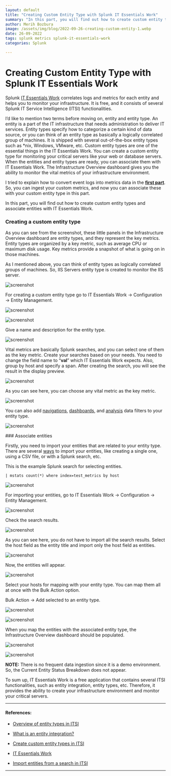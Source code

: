 ```yaml
---
layout: default
title: "Creating Custom Entity Type with Splunk IT Essentials Work"
summary: "In this part, you will find out how to create custom entity types and associate entities with IT Essentials Work."
author: Merih Bozbura
image: /assets/img/blog/2022-09-26-creating-custom-entity-1.webp
date: 26-09-2022
tags: splunk metrics splunk-it-essentials-work
categories: Splunk

---
```


# Creating Custom Entity Type with Splunk IT Essentials Work


Splunk [IT Essentials Work](https://splunkbase.splunk.com/app/5403) correlates logs and metrics for each entity and helps you to monitor your infrastructure. It is free, and it consists of several Splunk IT Service Intelligence (ITSI) functionalities.

I’d like to mention two terms before moving on, entity and entity type. An entity is a part of the IT infrastructure that needs administration to deliver IT services. Entity types specify how to categorize a certain kind of data source, or you can think of an entity type as basically a logically correlated group of machines. It is shipped with several out-of-the-box entity types such as *nix, Windows, VMware, etc. Custom entity types are one of the essential things in the IT Essentials Work. You can create a custom entity type for monitoring your critical servers like your web or database servers. When the entities and entity types are ready, you can associate them with IT Essentials Work. The Infrastructure Overview dashboard gives you the ability to monitor the vital metrics of your infrastructure environment.

I tried to explain how to convert event logs into metrics data in the [**first part**](https://medium.com/seynur/converting-event-logs-into-metrics-in-splunk-47f3b52598c6). So, you can ingest your custom metrics, and now you can associate these with your custom entity type in this part.

In this part, you will find out how to create custom entity types and associate entities with IT Essentials Work.

### Creating a custom entity type

As you can see from the screenshot, these little panels in the Infrastructure Overview dashboard are entity types, and they represent the key metrics. Entity types are organized by a key metric, such as average CPU or maximum disk usage. Key metrics provide a snapshot of what is going on in those machines.

As I mentioned above, you can think of entity types as logically correlated groups of machines. So, IIS Servers entity type is created to monitor the IIS server.

![screenshot](/assets/img/blog/2022-09-26-creating-custom-entity-1.webp)

For creating a custom entity type go to IT Essentials Work → Configuration → Entity Management.


![screenshot](/assets/img/blog/2022-09-26-creating-custom-entity-2.webp)

![screenshot](/assets/img/blog/2022-09-26-creating-custom-entity-3.webp)

Give a name and description for the entity type.


![screenshot](/assets/img/blog/2022-09-26-creating-custom-entity-4.webp)

Vital metrics are basically Splunk searches, and you can select one of them as the key metric. Create your searches based on your needs. You need to change the field name to “**val**” which IT Essentials Work expects. Also, group by host and specify a span. After creating the search, you will see the result in the display preview.

![screenshot](/assets/img/blog/2022-09-26-creating-custom-entity-5.webp)

As you can see here, you can choose any vital metric as the key metric.


![screenshot](/assets/img/blog/2022-09-26-creating-custom-entity-6.webp)

You can also add [navigations](https://docs.splunk.com/Documentation/ITSI/4.14.0/Entity/EntityType#Step_3:_Add_navigations_to_your_entity_type), [dashboards](https://docs.splunk.com/Documentation/ITSI/4.14.0/Entity/EntityType#Step_4:_Add_Splunk_dashboards_to_your_entity_type), and [analysis](https://docs.splunk.com/Documentation/ITSI/4.14.0/Entity/EntityType#Step_5:_Add_analysis_data_filters_to_your_entity_type) data filters to your entity type.

![screenshot](/assets/img/blog/2022-09-26-creating-custom-entity-7.webp)

### Associate entities

Firstly, you need to import your entities that are related to your entity type. There are several [ways](https://docs.splunk.com/Documentation/ITSI/4.13.1/Entity/About) to import your entities, like creating a single one, using a CSV file, or with a Splunk search, etc.

This is the example Splunk search for selecting entities.

```
| mstats count(*) where index=test_metrics by host
```

![screenshot](/assets/img/blog/2022-09-26-creating-custom-entity-8.webp)

For importing your entities, go to IT Essentials Work → Configuration → Entity Management.


![screenshot](/assets/img/blog/2022-09-26-creating-custom-entity-9.webp)

Check the search results.


![screenshot](/assets/img/blog/2022-09-26-creating-custom-entity-10.webp)

As you can see here, you do not have to import all the search results. Select the host field as the entity title and import only the host field as entities.


![screenshot](/assets/img/blog/2022-09-26-creating-custom-entity-11.webp)

Now, the entities will appear.


![screenshot](/assets/img/blog/2022-09-26-creating-custom-entity-12.webp)

Select your hosts for mapping with your entity type. You can map them all at once with the Bulk Action option.

Bulk Action → Add selected to an entity type.

![screenshot](/assets/img/blog/2022-09-26-creating-custom-entity-13.webp)

![screenshot](/assets/img/blog/2022-09-26-creating-custom-entity-14.webp)


When you map the entities with the associated entity type, the Infrastructure Overview dashboard should be populated.


![screenshot](/assets/img/blog/2022-09-26-creating-custom-entity-15.webp)

![screenshot](/assets/img/blog/2022-09-26-creating-custom-entity-16.webp)

**NOTE:** There is no frequent data ingestion since it is a demo environment. So, the Current Entity Status Breakdown does not appear.

To sum up, IT Essentials Work is a free application that contains several ITSI functionalities, such as entity integration, entity types, etc. Therefore, it provides the ability to create your infrastructure environment and monitor your critical servers.

---


#### References:

- [Overview of entity types in ITSI](https://docs.splunk.com/Documentation/ITSI/4.13.1/Entity/EntityVisualizations)

- [What is an entity integration?](https://docs.splunk.com/Documentation/ITSI/4.13.1/Entity/About)

- [Create custom entity types in ITSI](https://docs.splunk.com/Documentation/ITSI/4.13.1/Entity/EntityType)

- [IT Essentials Work](https://splunkbase.splunk.com/app/5403)

- [Import entities from a search in ITSI](https://docs.splunk.com/Documentation/ITSI/4.13.1/Entity/ImportSearch)

---
